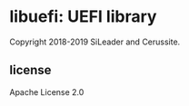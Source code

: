 # libuefi: UEFI library

Copyright 2018-2019 SiLeader and Cerussite.

## license
Apache License 2.0
